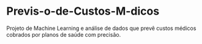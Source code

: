 # Previs-o-de-Custos-M-dicos
Projeto de Machine Learning e análise de dados que prevê custos médicos cobrados por planos de saúde com precisão.
